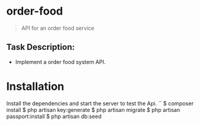 # order-food

> API for an order food service

## Task Description:
  - Implement a order food system API.

# Installation

Install the dependencies and start the server to test the Api.
``
$ composer install
$ php artisan key:generate
$ php artisan migrate
$ php artisan passport:install
$ php artisan db:seed
